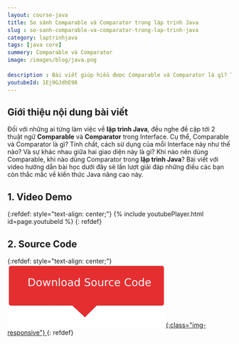 ```yaml
---
layout: course-java
title: So sánh Comparable và Comparator trong lập trình Java
slug : so-sanh-comparable-va-comparator-trong-lap-trinh-java
category: laptrinhjava
tags: [java core]
summery: Comparable và Comparator  
image: /images/blog/java.png

description : Bài viết giúp hiểu được Comparable và Comparator là gì? Tính chất, cách sử dụng của mỗi Interface này như thế nào? Và sự khác nhau giữa hai giao diện này trong lập trình Java là gì? Khi nào nên dùng Comparable, khi nào dùng Comparator trong lập trình hướng đối tượng Java? Bài viết với video hướng dẫn bài học dưới đây sẽ lần lượt giải đáp những điều các bạn còn thắc mắc về kiến thức Java nâng cao này.
youtubeId: 1Ej9GJdhE98
---
```


## **Giới thiệu nội dung bài viết**

Đối với những ai từng làm việc về <b>lập trình Java</b>, đều nghe đề cập tới 2 thuật ngữ <b>Comparable</b> và <b>Comparator</b> trong Interface. Cụ thể, Comparable và Comparator là gì? Tính chất, cách sử dụng của mỗi Interface này như thế nào? Và sự khác nhau giữa hai giao diện này là gì? Khi nào nên dùng Comparable, khi nào dùng Comparator trong <b>lập trình Java</b>? Bài viết với video hướng dẫn bài học dưới đây sẽ lần lượt giải đáp những điều các bạn còn thắc mắc về kiến thức Java nâng cao này.

## **1. Video Demo**

{:refdef: style="text-align: center;"}
{% include youtubePlayer.html id=page.youtubeId %}
{: refdef}

## **2. Source Code**

{:refdef: style="text-align: center;"}
<a href="https://github.com/levunguyen/Java-Comparable-And-Comparator" target="_blank"> ![Sourcecode ](/images/icon/githubsource.png){:class="img-responsive"} </a>
{: refdef}